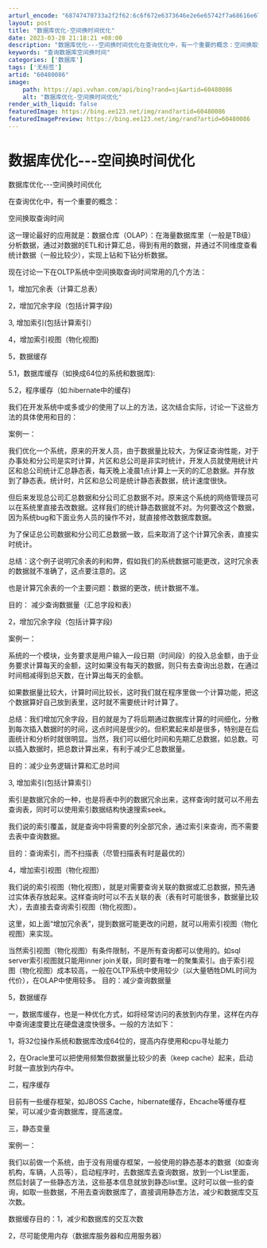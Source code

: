 ```yaml
---
arturl_encode: "68747470733a2f2f62:6c6f672e6373646e2e6e65742f7a68616e677a657975616161:2f61727469636c652f64657461696c732f3630343830303836"
layout: post
title: "数据库优化-空间换时间优化"
date: 2023-03-28 21:18:21 +08:00
description: "数据库优化---空间换时间优化在查询优化中，有一个重要的概念：空间换取查询时间这一理论最好的应用就是"
keywords: "查询数据库空间换时间"
categories: ['数据库']
tags: ['无标签']
artid: "60480086"
image:
    path: https://api.vvhan.com/api/bing?rand=sj&artid=60480086
    alt: "数据库优化-空间换时间优化"
render_with_liquid: false
featuredImage: https://bing.ee123.net/img/rand?artid=60480086
featuredImagePreview: https://bing.ee123.net/img/rand?artid=60480086
---
```


# 数据库优化---空间换时间优化

数据库优化---空间换时间优化

在查询优化中，有一个重要的概念：

空间换取查询时间

这一理论最好的应用就是：数据仓库（OLAP）：在海量数据库里（一般是TB级）分析数据，通过对数据的ETL和计算汇总，得到有用的数据，并通过不同维度查看统计数据（一般比较少），实现上钻和下钻分析数据。

现在讨论一下在OLTP系统中空间换取查询时间常用的几个方法：

1，增加冗余表（计算汇总表）

2，增加冗余字段（包括计算字段)

3, 增加索引(包括计算索引）

4，增加索引视图（物化视图)

5，数据缓存

5.1，数据库缓存（如换成64位的系统和数据库):

5.2，程序缓存（如:hibernate中的缓存)

我们在开发系统中或多或少的使用了以上的方法，这次结合实际，讨论一下这些方法的具体使用和目的：

案例一：

我们优化一个系统，原来的开发人员，由于数据量比较大，为保证查询性能，对于办事处和分公司是实时计算，片区和总公司是非实时统计，开发人员就使用统计片区和总公司统计汇总静态表，每天晚上凌晨1点计算上一天的的汇总数据。并存放到了静态表。统计时，片区和总公司是统计静态表数据，统计速度很快。

但后来发现总公司汇总数据和分公司汇总数据不对。原来这个系统的网络管理员可以在系统里直接去改数据。这样我们的统计静态数据就不对。为何要改这个数据，因为系统bug和下面业务人员的操作不对，就直接修改数据库数据。

为了保证总公司数据和分公司汇总数据一致，后来取消了这个计算冗余表，直接实时统计。

总结：这个例子说明冗余表的利和弊，假如我们的系统数据可能更改，这时冗余表的数据就不准确了，这点要注意的。这

也是计算冗余表的一个主要问题：数据的更改，统计数据不准。

目的： 减少查询数据量（汇总字段和表）

2，增加冗余字段（包括计算字段)

案例一：

系统的一个模块，业务要求是用户输入一段日期（时间段）的投入总金额，由于业务要求计算每天的金额，这时如果没有每天的数据，则只有去查询出总数，在通过时间相减得到总天数，在计算出每天的金额。

如果数据量比较大，计算时间比较长，这时我们就在程序里做一个计算功能，把这个数据算好自己放到表里，这时就不需要统计时计算了。

总结：我们增加冗余字段，目的就是为了将后期通过数据库计算的时间细化，分散到每次插入数据时的时间，这点时间是很少的。但积累起来却是很多，特别是在后面统计和分析时就很明显。当然，我们可以细化时间和先期汇总数据，如总数。可以插入数据时，把总数计算出来，有利于减少汇总数据量。

目的：减少业务逻辑计算和汇总时间

3, 增加索引(包括计算索引）

索引是数据冗余的一种，也是将表中列的数据冗余出来，这样查询时就可以不用去查询表，同时可以使用索引数据结构快速搜索seek。

我们说的索引覆盖，就是查询中将需要的列全部冗余，通过索引来查询，而不需要去表中查询数据。

目的：查询索引，而不扫描表（尽管扫描表有时是最优的）

4，增加索引视图（物化视图）

我们说的索引视图（物化视图），就是对需要查询关联的数据或汇总数据，预先通过实体表存放起来。这样查询时可以不去关联的表（表有时可能很多，数据量比较大），去直接去查询索引视图（物化视图）。

这里，如上面“增加冗余表”，提到数据可能更改的问题，就可以用索引视图（物化视图）来实现。

当然索引视图（物化视图）有条件限制，不是所有查询都可以使用的。如sql server索引视图就只能用inner join关联，同时要有唯一的聚集索引。由于索引视图（物化视图）成本较高，一般在OLTP系统中使用较少（以大量牺牲DML时间为代价），在OLAP中使用较多。 目的：减少查询数据量

5，数据缓存

一，数据库缓存，也是一种优化方式，如将经常访问的表放到内存里，这样在内存中查询速度要比在硬盘速度快很多。一般的方法如下：

1，将32位操作系统和数据库改成64位的，提高内存使用和cpu寻址能力

2，在Oracle里可以把使用频繁但数据量比较少的表（keep cache）起来，启动时就一直放到内存中。

二，程序缓存

目前有一些缓存框架，如JBOSS Cache，hibernate缓存，Ehcache等缓存框架，可以减少查询数据库，提高速度。

三，静态变量

案例一：

我们以前做一个系统，由于没有用缓存框架，一般使用的静态基本的数据（如查询机构，车辆，人员等），启动程序时，去数据库去查询数据，放到一个List里面，然后封装了一些静态方法，这些基本信息就放到静态list里。这时可以做一些的查询，如取一些数据，不用去查询数据库了，直接调用静态方法，减少和数据库交互次数。

数据缓存目的：1，减少和数据库的交互次数

2，尽可能使用内存（数据库服务器和应用服务器）